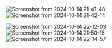 ![Screenshot from 2024-10-14 21-41-48](https://github.com/user-attachments/assets/c6c80549-b022-4585-8588-139e106321c1)![Screenshot from 2024-10-14 21-42-14](https://github.com/user-attachments/assets/8c1959f7-dc8a-4792-accb-3e6e345d6563)


![Screenshot from 2024-10-14 22-12-03](https://github.com/user-attachments/assets/cadc92fa-263b-4f6d-a00e-0e97d714b584)
![Screenshot from 2024-10-14 21-50-15](https://github.com/user-attachments/assets/a02ce9ad-c1c4-4af7-87e7-193ac04460c8)
![Screenshot from 2024-10-14 22-14-57](https://github.com/user-attachments/assets/8c26f033-325e-4aa2-8d49-02971a17fb9d)
